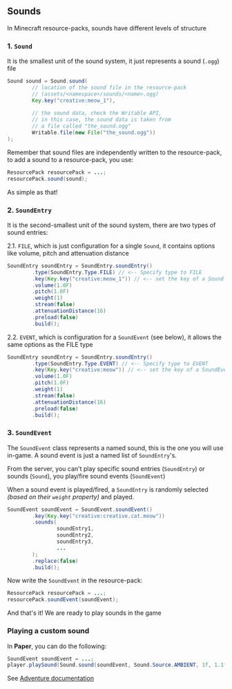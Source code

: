 ## Sounds

In Minecraft resource-packs, sounds have different levels of structure

### 1. `Sound`

It is the smallest unit of the sound system, it just represents a sound (`.ogg`)
file
<!--@formatter:off-->
```java
Sound sound = Sound.sound(
        // location of the sound file in the resource-pack
        // (assets/<namespace>/sounds/<name>.ogg)
        Key.key("creative:meow_1"),
        
        // the sound data, check the Writable API,
        // in this case, the sound data is taken from
        // a file called "the_sound.ogg"
        Writable.file(new File("the_sound.ogg"))
);
```
<!--@formatter:on-->

Remember that sound files are independently written to the resource-pack, to
add a sound to a resource-pack, you use:
<!--@formatter:off-->
```java
ResourcePack resourcePack = ...;
resourcePack.sound(sound);
```
<!--@formatter:on-->

As simple as that!

### 2. `SoundEntry`

It is the second-smallest unit of the sound system, there are two types of sound entries:

2.1. `FILE`, which is just configuration for a single `Sound`, it contains options like
volume, pitch and attenuation distance
<!--@formatter:off-->
```java
SoundEntry soundEntry = SoundEntry.soundEntry()
        .type(SoundEntry.Type.FILE) // <-- Specify type to FILE
        .key(Key.key("creative:meow_1")) // <-- set the key of a Sound
        .volume(1.0F)
        .pitch(1.0F)
        .weight(1)
        .stream(false)
        .attenuationDistance(16)
        .preload(false)
        .build();
```
<!--@formatter:on-->

2.2. `EVENT`, which is configuration for a `SoundEvent` (see below), it allows the same
options as the FILE type
<!--@formatter:off-->
```java
SoundEntry soundEntry = SoundEntry.soundEntry()
        .type(SoundEntry.Type.EVENT) // <-- Specify type to EVENT
        .key(Key.key("creative:meow")) // <-- set the key of a SoundEvent
        .volume(1.0F)
        .pitch(1.0F)
        .weight(1)
        .stream(false)
        .attenuationDistance(16)
        .preload(false)
        .build();
```
<!--@formatter:on-->

### 3. `SoundEvent`

The `SoundEvent` class represents a named sound, this is the one you will use
in-game. A sound event is just a named list of `SoundEntry`'s.

From the server, you can't play specific sound entries (`SoundEntry`) or sounds
(`Sound`), you play/fire sound events (`SoundEvent`)

When a sound event is played/fired, a `SoundEntry` is randomly selected *(based
on their `weight` property)* and played.

<!--@formatter:off-->
```java
SoundEvent soundEvent = SoundEvent.soundEvent()
        .key(Key.key("creative:creative.cat.meow"))
        .sounds(
                soundEntry1,
                soundEntry2,
                soundEntry3,
                ...
        );
        .replace(false)
        .build();
```
<!--@formatter:on-->

Now write the `SoundEvent` in the resource-pack:

<!--@formatter:off-->
```java
ResourcePack resourcePack = ...;
resourcePack.soundEvent(soundEvent);
```
<!--@formatter:on-->

And that's it! We are ready to play sounds in the game

### Playing a custom sound

In **Paper**, you can do the following:

<!--@formatter:off-->
```java
SoundEvent soundEvent = ...;
player.playSound(Sound.sound(soundEvent, Sound.Source.AMBIENT, 1f, 1.1f));
```
<!--@formatter:on-->

See [Adventure documentation](https://docs.adventure.kyori.net/sound.html)